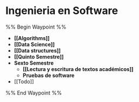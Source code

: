 # Ingenieria en Software
%% Begin Waypoint %%
- **[[Algorithms]]**
- **[[Data Science]]**
- **[[Data structures]]**
- **[[Quinto Semestre]]**
- **Sexto Semestre**
	- **[[Lectura y escritura de textos académicos]]**
	- **Pruebas de software**
- [[Todo]]

%% End Waypoint %%